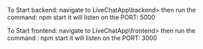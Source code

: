To Start backend:
  navigate to LiveChatApp\backend>
  then run the command: npm start
  it will listen on the PORT: 5000

To Start frontend:
  navigate to LiveChatApp\frontend>
  then run the command : npm start
  it will listen on the PORT: 3000
